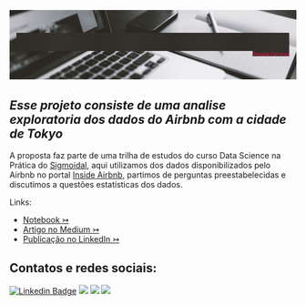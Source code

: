 <p align="center">
  <img src="https://github.com/douglascdsantos/data_science/blob/main/projetos/analisando_os_dados_do_airbnb_(tokyo)/banner_analisando_os_dados_do_airbnb_(tokyo).gif.gif?raw=true" >
</p>


*Esse projeto consiste de uma analise exploratoria dos dados do Airbnb com a cidade de Tokyo*
-
A proposta faz parte de uma trilha de estudos do curso Data Science na Prática do [Sigmoidal](https://www.instagram.com/sigmoidal.ai/), aqui utilizamos dos dados disponibilizados pelo Airbnb no portal [Inside Airbnb](https://insideairbnb.com/), partimos de perguntas preestabelecidas e discutimos a questões estatísticas dos dados.

Links:
- [Notebook ↣](https://colab.research.google.com/github/douglascdsantos/data_science/blob/main/projetos/analisando_os_dados_do_airbnb_(tokyo)/notebook/Analisando_os_Dados_do_Airbnb_(Tokyo).ipynb)
- [Artigo no Medium ↣](https://douglascdsantos.medium.com/an%C3%A1lise-dos-dados-do-airbnb-t%C3%B3quio-4af84d1805aa)
- [Publicação no LinkedIn ↣](https://www.linkedin.com/pulse/an%C3%A1lise-dos-dados-do-airbnb-t%C3%B3quio-douglas-camargo/?published=t)


## Contatos e redes sociais: 
[![Linkedin Badge](https://img.shields.io/badge/LinkedIn-0077B5?style=for-the-badge&logo=linkedin&logoColor=white)](https://www.linkedin.com/in/douglascdsantos/)
[![](https://img.shields.io/badge/Medium-F9AB00?style=for-the-badge&logo=medium&color=525252)](https://douglascdsantos.medium.com/)
[![](https://img.shields.io/badge/linktree-39E09B?style=for-the-badge&logo=linktree&logoColor=white)](https://linktr.ee/douglascsantos)
[![](https://img.shields.io/badge/Gmail-D14836?style=for-the-badge&logo=gmail&logoColor=white)](douglas.c.santos@unesp.br)


